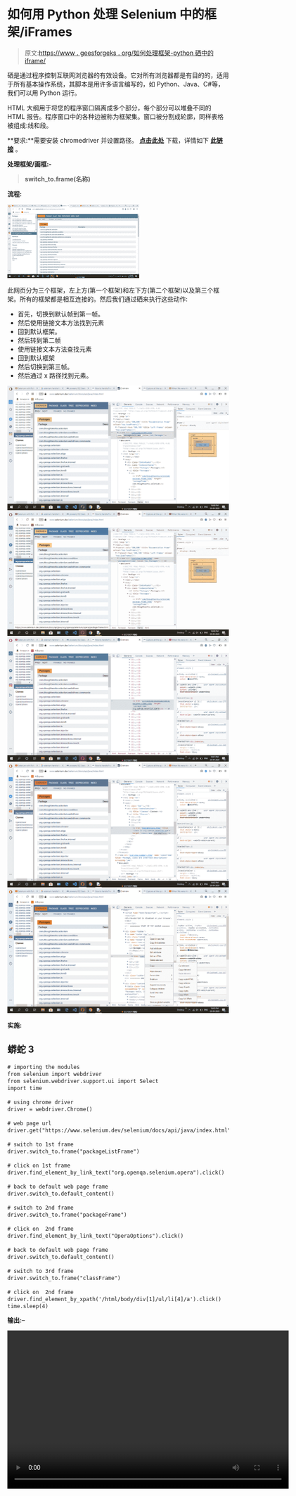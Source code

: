 # 如何用 Python 处理 Selenium 中的框架/iFrames

> 原文:[https://www . geesforgeks . org/如何处理框架-python 硒中的 iframe/](https://www.geeksforgeeks.org/how-to-handle-frames-iframes-in-selenium-with-python/)

硒是通过程序控制互联网浏览器的有效设备。它对所有浏览器都是有目的的，适用于所有基本操作系统，其脚本是用许多语言编写的，如 Python、Java、C#等，我们可以用 Python 运行。

HTML 大纲用于将您的程序窗口隔离成多个部分，每个部分可以堆叠不同的 HTML 报告。程序窗口中的各种边被称为框架集。窗口被分割成轮廓，同样表格被组成:线和段。

**要求:**需要安装 chromedriver 并设置路径。 [**点击此处**](https://sites.google.com/a/chromium.org/chromedriver/downloads) 下载，详情如下 [**此链接**](https://www.geeksforgeeks.org/browser-automation-using-selenium/) 。

**处理框架/画框:-**

> **switch_to.frame(名称)**

**流程:**

![](img/3ccb0fb9f864a5c8f508acedfb36231e.png)

此网页分为三个框架，左上方(第一个框架)和左下方(第二个框架)以及第三个框架。所有的框架都是相互连接的。然后我们通过硒来执行这些动作:

*   首先，切换到默认帧到第一帧。
*   然后使用链接文本方法找到元素
*   回到默认框架。
*   然后转到第二帧
*   使用链接文本方法查找元素
*   回到默认框架
*   然后切换到第三帧。
*   然后通过 x 路径找到元素。

![](img/db427a9487ac3e922e78229790c24364.png) ![](img/6df8aaa6a60f99b974c94996b5cd607f.png) ![](img/03ada1f48cc3d6abebd1e2ba563bb45a.png) ![](img/628c2b5aa0cba6579ed54de9d1d208f3.png) ![](img/3c25b5b8d8e039e563f48d697193bc63.png)

**实施:**

## 蟒蛇 3

```
# importing the modules
from selenium import webdriver
from selenium.webdriver.support.ui import Select
import time

# using chrome driver
driver = webdriver.Chrome()

# web page url
driver.get("https://www.selenium.dev/selenium/docs/api/java/index.html")

# switch to 1st frame
driver.switch_to.frame("packageListFrame")

# click on 1st frame
driver.find_element_by_link_text("org.openqa.selenium.opera").click()

# back to default web page frame
driver.switch_to.default_content()

# switch to 2nd frame
driver.switch_to.frame("packageFrame")

# click on  2nd frame 
driver.find_element_by_link_text("OperaOptions").click()

# back to default web page frame
driver.switch_to.default_content()

# switch to 3rd frame
driver.switch_to.frame("classFrame")

# click on  2nd frame
driver.find_element_by_xpath('/html/body/div[1]/ul/li[4]/a').click()
time.sleep(4)
```

**输出:**–

<video class="wp-video-shortcode" id="video-493218-1" width="640" height="360" preload="metadata" controls=""><source type="video/mp4" src="https://media.geeksforgeeks.org/wp-content/uploads/20200928221221/frame.mp4?_=1">[https://media.geeksforgeeks.org/wp-content/uploads/20200928221221/frame.mp4](https://media.geeksforgeeks.org/wp-content/uploads/20200928221221/frame.mp4)</video>